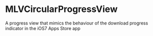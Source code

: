 MLVCircularProgressView
=======================

A progress view that mimics the behaviour of the download progress indicator in the iOS7 Apps Store app
